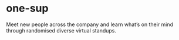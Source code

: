 # one-sup
Meet new people across the company and learn what’s on their mind through randomised diverse virtual standups.
